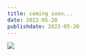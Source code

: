 ```yaml
---
title: coming soon...
date: 2022-05-20
publishdate: 2022-05-20
---
```


![](/images/2022_newLab.png)